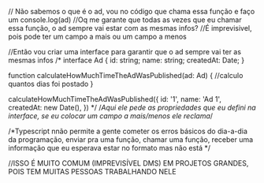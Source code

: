 // Não sabemos o que é o ad, vou no código que chama essa função e faço um console.log(ad)
//Oq me garante que todas as vezes que eu chamar essa função, o ad sempre vai estar com as mesmas infos?
//É imprevisivel, pois pode ter um campo a mais ou um campo a menos

//Então vou criar uma interface para garantir que o ad sempre vai ter as mesmas infos
/* interface Ad {
  id: string;
  name: string;
  createdAt: Date;
}

function calculateHowMuchTimeTheAdWasPublished(ad: Ad) {
//calculo quantos dias foi postado
}



calculateHowMuchTimeTheAdWasPublished({
  id: '1',
  name: 'Ad 1',
  createdAt: new Date(),
}) */
/*Aqui ele pede as propriedades que eu defini na interface, 
se eu colocar um campo a mais/menos ele reclama*/

/*Typescript nnão permite a gente cometer os erros básicos do dia-a-dia da programação, 
enviar pra uma função, chamar uma função, receber uma informação que eu esperava estar no formato
mas não está */

//ISSO É MUITO COMUM (IMPREVISÍVEL DMS) EM PROJETOS GRANDES, POIS TEM MUITAS PESSOAS TRABALHANDO NELE
